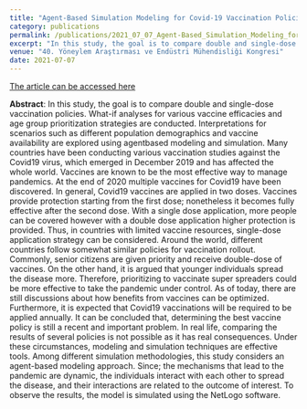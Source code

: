 ```yaml
---
title: "Agent-Based Simulation Modeling for Covid-19 Vaccination Policies: Single-Dose and Double-Dose Applications"
category: publications
permalink: /publications/2021_07_07_Agent-Based_Simulation_Modeling_for_Covid-19_Vaccination_Policies_Single-Dose_and_Double-Dose_Applications/
excerpt: "In this study, the goal is to compare double and single-dose vaccination policies. What-if analyses for various vaccine efficacies and age group prioritization strategies are conducted. Interpretations for scenarios such as different population demographics and vaccine availability are explored using agentbased modeling and simulation."
venue: "40. Yöneylem Araştırması ve Endüstri Mühendisliği Kongresi"
date: 2021-07-07
---
```


<a href="https://avesis.yildiz.edu.tr/yayin/ec9ca69a-eaea-458a-9ecb-1292d60e4d39/agent-based-simulation-modeling-for-covid-19-vaccination-policies-single-dose-and-doubledose-applications">The article can be accessed here</a>

**Abstract**: In this study, the goal is to compare double and single-dose vaccination policies. What-if analyses for various vaccine efficacies and age group prioritization strategies are conducted. Interpretations for scenarios such as different population demographics and vaccine availability are explored using agentbased modeling and simulation. Many countries have been conducting various vaccination studies against the Covid19 virus, which emerged in December 2019 and has affected the whole world. Vaccines are known to be the most effective way to manage pandemics. At the end of 2020 multiple vaccines for Covid19 have been discovered. In general, Covid19 vaccines are applied in two doses. Vaccines provide protection starting from the first dose; nonetheless it becomes fully effective after the second dose. With a single dose application, more people can be covered however with a double dose application higher protection is provided. Thus, in countries with limited vaccine resources, single-dose application strategy can be considered. Around the world, different countries follow somewhat similar policies for vaccination rollout. Commonly, senior citizens are given priority and receive double-dose of vaccines. On the other hand, it is argued that younger individuals spread the disease more. Therefore, prioritizing to vaccinate super spreaders could be more effective to take the pandemic under control. As of today, there are still discussions about how benefits from vaccines can be optimized. Furthermore, it is expected that Covid19 vaccinations will be required to be applied annually. It can be concluded that, determining the best vaccine policy is still a recent and important problem. In real life, comparing the results of several policies is not possible as it has real consequences. Under these circumstances, modeling and simulation techniques are effective tools. Among different simulation methodologies, this study considers an agent-based modeling approach. Since; the mechanisms that lead to the pandemic are dynamic, the individuals interact with each other to spread the disease, and their interactions are related to the outcome of interest. To observe the results, the model is simulated using the NetLogo software.


